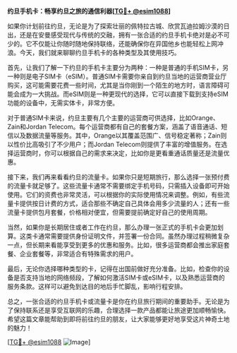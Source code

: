 **约旦手机卡：畅享约旦之旅的通信利器[[TG💪+ @esim1088](https://t.me/s/esim1088)]**

如果你计划前往约旦，无论是为了探索壮丽的佩特拉古城、欣赏瓦迪拉姆沙漠的日出，还是在安曼感受现代与传统的交融，拥有一张合适的约旦手机卡绝对是必不可少的。它不仅能让你随时随地保持联络，还能确保你在异国他乡也能轻松上网冲浪。今天，我们就来聊聊约旦手机卡的各种类型及其使用技巧。

首先，让我们了解一下约旦的手机卡主要分为两种：一种是普通的手机SIM卡，另一种则是电子SIM卡（eSIM）。普通SIM卡需要你亲自到约旦当地的运营商营业厅购买，这可能需要花费一些时间，尤其是当你刚到一个陌生的地方时，语言障碍可能会成为一大挑战。而eSIM则是一种更现代的选择，它可以直接下载到支持eSIM功能的设备中，无需实体卡，非常方便。

对于普通SIM卡来说，约旦主要有几个主要的运营商可供选择，比如Orange、Zain和Jordan Telecom。每个运营商都有自己的套餐方案，涵盖了语音通话、短信以及数据流量等服务。其中，Orange以其覆盖范围广、信号稳定著称；Zain则以性价比高吸引了不少用户；而Jordan Telecom则提供了丰富的增值服务。在选择运营商时，你可以根据自己的需求来决定，比如你是更看重通话质量还是流量优惠。

接下来，我们再来看看约旦的流量卡。如果你只是短期旅行，那么选择一张预付费的流量卡就足够了。这些流量卡通常不需要绑定手机号码，只需插入设备即可开始使用。它们的资费也非常灵活，可以根据你的实际使用情况来调整。例如，有些流量卡提供按日计费的方式，适合那些不确定自己具体会用多少流量的人；还有一些流量卡提供包月套餐，价格相对便宜，但需要提前确定好自己的使用周期。

当然，如果你是长期居住或者工作在约旦，那么办理一张正式的手机卡会更加划算。这类卡通常需要提供身份证明文件，并签署一份合同。虽然办理过程稍微复杂一点，但长期来看能享受到更多的优惠和服务。比如，很多运营商都会推出家庭套餐、企业套餐等，非常适合有特殊需求的用户。

最后，无论你选择哪种类型的卡，记得在出国前做好充分准备。比如，检查你的设备是否支持当地的网络频段，了解如何激活SIM卡或eSIM卡，以及熟悉运营商的服务条款。这样可以避免到达目的地后手忙脚乱，影响行程安排。

总之，一张合适的约旦手机卡或流量卡是你在约旦旅行期间的重要助手。无论是为了保持联系还是享受互联网的乐趣，合理选择一款产品都能让旅途更加顺畅愉快。希望这篇文章能帮助到即将前往约旦的朋友，让大家能够更好地享受这片神奇土地的魅力！

[[TG💪+ @esim1088](https://t.me/s/esim1088) ![Image](https://i.postimg.cc/4NQfJmqS/Snipaste-2025-05-13-00-14-12.png)]